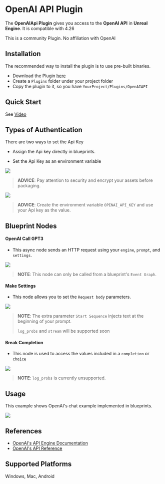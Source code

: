 # OpenAI API Plugin
The **OpenAIApi Plugin** gives you access to the **OpenAI API** in **Unreal Engine**. It is compatible with 4.26

This is a community Plugin. No affiliation with OpenAI

## Installation

The recommended way to install the plugin is to use pre-built binaries.


- Download the Plugin [here](https://drive.google.com/drive/folders/16FFYDf0U--nxUocQVXCIvSo-Sa0Tnndl?usp=sharing)
- Create a `Plugins` folder under your project folder
- Copy the plugin to it, so you have `YourProject/Plugins/OpenAIAPI`

## Quick Start

See [Video](https://www.youtube.com/watch?v=i-Aw32rgM-w)

## Types of Authentication
There are two ways to set the Api Key
- Assign the Api key directly in blueprints.

- Set the Api Key as an environment variable


![](https://i.imgur.com/HF2tdBz.png)
> **ADVICE**: Pay attention to security and encrypt your assets before packaging.


![](https://i.imgur.com/0fpPVlV.png)
> **ADVICE**: Create the environment variable `OPENAI_API_KEY` and use your Api key as the value.


## Blueprint Nodes
#### OpenAI Call GPT3

- This async node sends an HTTP request using your `engine`, `prompt`, and `settings`.

![](https://i.imgur.com/vGo2wta.png)
> **NOTE**: This node can only be called from a blueprint's `Event Graph`. 
#### Make Settings

- This node allows you to set the `Request body` parameters.

![](https://i.imgur.com/xS4MMrI.png)
> **NOTE**: The extra parameter `Start Sequence` injects text at the beginning of your prompt.
>
> `log_probs` and `stream` will be supported soon
#### Break Completion

- This node is used to access the values included in a `completion` or `choice`

![](https://i.imgur.com/dydM8Sd.png)
> **NOTE**: `log_probs` is currently unsupported.
## Usage
This example shows OpenAI's chat example implemented in blueprints.

![](https://i.imgur.com/DNKp0bW.png)

## References
- [OpenAI's API Engine Documentation](https://beta.openai.com/docs/engines)
- [OpenAI's API Reference](https://beta.openai.com/docs/api-reference/completions)

## Supported Platforms
Windows, Mac, Android
